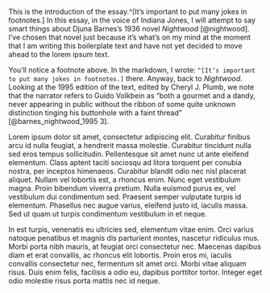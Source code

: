 This is the introduction of the essay.^[It’s important to put many jokes in
footnotes.] In this essay, in the voice of Indiana Jones, I will attempt to
say smart things about Djuna Barnes’s 1936 novel _Nightwood_ [@nightwood].
I’ve chosen that novel just because it’s what’s on my mind at the moment that
I am writing this boilerplate text and have not yet decided to move ahead to
the lorem ipsum text.

You’ll notice a footnote above. In the markdown, I wrote: `^[It’s important to
put many jokes in footnotes.]` there. Anyway, back to _Nightwood_. Looking at
the 1995 edition of the text, edited by Cheryl J. Plumb, we note that the
narrator refers to Guido Volkbein as “both a gourmet and a dandy, never
appearing in public without the ribbon of some quite unknown distinction
tinging his buttonhole with a faint thread” [@barnes_nightwood_1995 3].

Lorem ipsum dolor sit amet, consectetur adipiscing elit. Curabitur finibus arcu id nulla feugiat, a hendrerit massa molestie. Curabitur tincidunt nulla sed eros tempus sollicitudin. Pellentesque sit amet nunc ut ante eleifend elementum. Class aptent taciti sociosqu ad litora torquent per conubia nostra, per inceptos himenaeos. Curabitur blandit odio nec nisl placerat aliquet. Nullam vel lobortis est, a rhoncus enim. Nunc eget vestibulum magna. Proin bibendum viverra pretium. Nulla euismod purus ex, vel vestibulum dui condimentum sed. Praesent semper vulputate turpis id elementum. Phasellus nec augue varius, eleifend justo id, iaculis massa. Sed ut quam ut turpis condimentum vestibulum in et neque.

In est turpis, venenatis eu ultricies sed, elementum vitae enim. Orci varius natoque penatibus et magnis dis parturient montes, nascetur ridiculus mus. Morbi porta nibh mauris, at feugiat orci consectetur nec. Maecenas dapibus diam et erat convallis, ac rhoncus elit lobortis. Proin eros mi, iaculis convallis consectetur nec, fermentum sit amet orci. Morbi vitae aliquam risus. Duis enim felis, facilisis a odio eu, dapibus porttitor tortor. Integer eget odio molestie risus porta mattis nec id neque.


